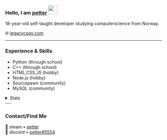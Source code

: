 ### Hello, I am <a href="https://legacycsgo.com/petter">petter</a> <img src="https://raw.githubusercontent.com/MartinHeinz/MartinHeinz/master/wave.gif" width="30px">

18-year-old self-taught developer studying computerscience from Norway.

🌐 [legacycsgo.com](https://legacycsgo.com)

---
### Experience & Skills
- Python (through school)
- C++ (through school)
- HTML,CSS,JS (hobby)
- Node.js (hobby)
- Sourcepawn (community)
- MySQL (community)

<details>
  <summary>Stats</summary>
  
  ![stats](https://github-readme-stats-eight-gamma.vercel.app/api?username=Blaasmo&bg_color=00000000&include_all_commits=true&count_private=true&show_icons=true&hide_rank=false&icon_color=6381AF&text_color=f2f2f2&hide_title=true&disable_animations=true)
  
  ![langs](https://github-readme-stats-eight-gamma.vercel.app/api/top-langs?username=Blaasmo&theme=dark&include_all_commits=true&count_private=true&layout=compact&bg_color=00000000)
 </details>
---

### Contact/Find Me
💬 steam • [petter](https://steamcommunity.com/id/unsmooth)  
💬 discord • [petter#5554](https://dsc.bio/blaasmo)
